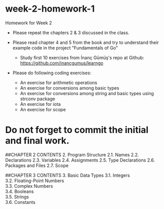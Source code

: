 # week-2-homework-1

Homework for Week 2
- Please repeat the chapters 2 & 3 discussed in the class. 
- Please read chapter 4 and 5 from the book and try to understand their example code in the project "Fundamentals of Go"

    - Study first 10 exercises from İnanç Gümüş's repo at Github: https://github.com/inancgumus/learngo

- Please do following coding exercises:
    - An exercise for arithmetic operations
    - An exercise for conversions among basic types
    - An exercise for conversions among string and basic types using strconv package
    - An exercise for iota
    - An exercise for scope
    
# Do not forget to commit the initial and final work.

##CHAPTER 2 CONTENTS
2. Program Structure
2.1. Names
2.2. Declarations
2.3. Variables
2.4. Assignments
2.5. Type Declarations 
2.6. Packages and Files
2.7. Scope
   
##CHAPTER 3 CONTENTS
3. Basic Data Types 
3.1. Integers  
3.2. Floating-Point Numbers  
3.3. Complex Numbers  
3.4. Booleans  
3.5. Strings  
3.6. Constants 
